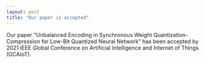 ```yaml
---
layout: post
title: "Our paper is accepted"
---
```


Our paper "Unbalanced Encoding in Synchronous Weight Quantization-Compression for Low-Bit Quantized Neural Network" has been accepted by 2021 IEEE Global Conference on Artificial Intelligence and Internet of Things (GCAIoT). 
